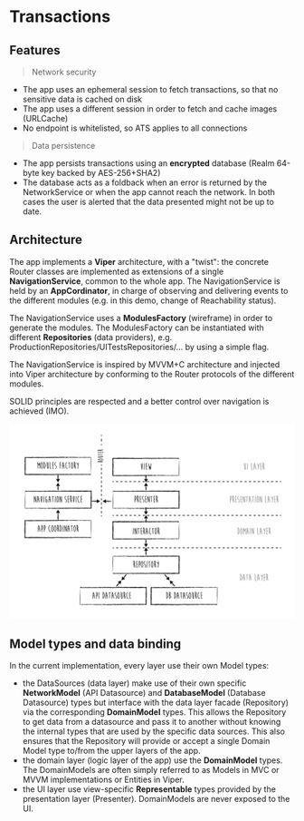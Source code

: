 # Transactions
## Features


> Network security

 - The app uses an ephemeral session to fetch transactions, so that no sensitive data is cached on disk
 - The app uses a different session in order to fetch and cache images (URLCache)
 - No endpoint is whitelisted, so ATS applies to all connections
 
 > Data persistence
 >
 - The app persists transactions using an **encrypted** database (Realm 64-byte key backed by AES-256+SHA2)
 - The database acts as a foldback when an error is returned by the NetworkService or when the app cannot reach the network. In both cases the user is alerted that the data presented might not be up to date.

 ## Architecture
 >
 The app implements a **Viper** architecture, with a "twist": the concrete Router classes are implemented as extensions of a single **NavigationService**, common to the whole app. The NavigationService is held by an **AppCordinator**, in charge of observing and delivering events to the different modules (e.g. in this demo, change of Reachability status).

 The NavigationService uses a **ModulesFactory** (wireframe) in order to generate the modules. The ModulesFactory can be instantiated with different **Repositories** (data providers), e.g. ProductionRepositories/UITestsRepositories/... by using a simple flag.

The NavigationService is inspired by MVVM+C architecture and injected into Viper architecture by conforming to the  Router protocols of the different modules.

SOLID principles are respected and a better control over navigation is achieved (IMO).

![](githubResources/architecture.jpg)

## Model types and data binding

 In the current implementation, every layer use their own Model types:
 - the DataSources (data layer) make use of their own specific **NetworkModel** (API Datasource) and **DatabaseModel** (Database Datasource) types but interface with the data layer facade (Repository) via the corresponding **DomainModel** types. 
 This allows the Repository to get data from a datasource and pass it to another without knowing the internal types that are used by the specific data sources.
This also ensures that the Repository will provide or accept a single Domain Model type to/from the upper layers of the app.
 - the domain layer (logic layer of the app) use the **DomainModel** types. The DomainModels are often simply referred to as Models in MVC or MVVM implementations or Entities in Viper.
 - the UI layer use view-specific **Representable** types provided by the presentation layer (Presenter). DomainModels are never exposed to the UI. 

